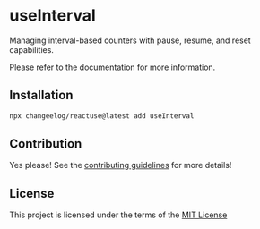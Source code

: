 # useInterval

Managing interval-based counters with pause, resume, and reset capabilities.

Please refer to the documentation for more information.

## Installation

```bash
npx changeelog/reactuse@latest add useInterval
```

## Contribution

Yes please! See the [contributing guidelines](/CONTRIBUTING.md) for more details!

## License

This project is licensed under the terms of the [MIT License](/LICENSE)

